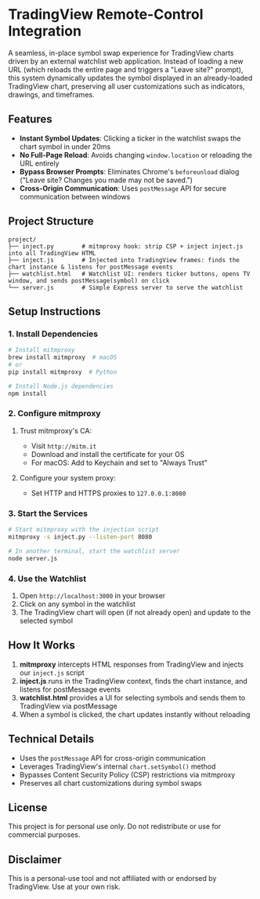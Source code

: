 # TradingView Remote-Control Integration

A seamless, in-place symbol swap experience for TradingView charts driven by an external watchlist web application. Instead of loading a new URL (which reloads the entire page and triggers a "Leave site?" prompt), this system dynamically updates the symbol displayed in an already-loaded TradingView chart, preserving all user customizations such as indicators, drawings, and timeframes.

## Features

- **Instant Symbol Updates**: Clicking a ticker in the watchlist swaps the chart symbol in under 20ms
- **No Full-Page Reload**: Avoids changing `window.location` or reloading the URL entirely
- **Bypass Browser Prompts**: Eliminates Chrome's `beforeunload` dialog ("Leave site? Changes you made may not be saved.")
- **Cross-Origin Communication**: Uses `postMessage` API for secure communication between windows

## Project Structure

```
project/
├── inject.py        # mitmproxy hook: strip CSP + inject inject.js into all TradingView HTML
├── inject.js        # Injected into TradingView frames: finds the chart instance & listens for postMessage events
├── watchlist.html   # Watchlist UI: renders ticker buttons, opens TV window, and sends postMessage(symbol) on click
└── server.js        # Simple Express server to serve the watchlist
```

## Setup Instructions

### 1. Install Dependencies

```bash
# Install mitmproxy
brew install mitmproxy  # macOS
# or
pip install mitmproxy  # Python

# Install Node.js dependencies
npm install
```

### 2. Configure mitmproxy

1. Trust mitmproxy's CA:
   - Visit `http://mitm.it`
   - Download and install the certificate for your OS
   - For macOS: Add to Keychain and set to "Always Trust"

2. Configure your system proxy:
   - Set HTTP and HTTPS proxies to `127.0.0.1:8080`

### 3. Start the Services

```bash
# Start mitmproxy with the injection script
mitmproxy -s inject.py --listen-port 8080

# In another terminal, start the watchlist server
node server.js
```

### 4. Use the Watchlist

1. Open `http://localhost:3000` in your browser
2. Click on any symbol in the watchlist
3. The TradingView chart will open (if not already open) and update to the selected symbol

## How It Works

1. **mitmproxy** intercepts HTML responses from TradingView and injects our `inject.js` script
2. **inject.js** runs in the TradingView context, finds the chart instance, and listens for postMessage events
3. **watchlist.html** provides a UI for selecting symbols and sends them to TradingView via postMessage
4. When a symbol is clicked, the chart updates instantly without reloading

## Technical Details

- Uses the `postMessage` API for cross-origin communication
- Leverages TradingView's internal `chart.setSymbol()` method
- Bypasses Content Security Policy (CSP) restrictions via mitmproxy
- Preserves all chart customizations during symbol swaps

## License

This project is for personal use only. Do not redistribute or use for commercial purposes.

## Disclaimer

This is a personal-use tool and not affiliated with or endorsed by TradingView. Use at your own risk. 
